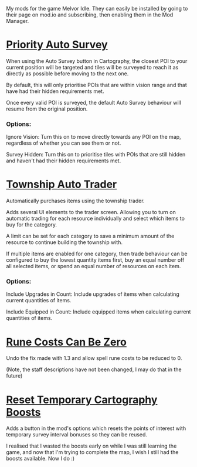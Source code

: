 My mods for the game Melvor Idle. They can easily be installed by going to their page on mod.io and subscribing, then enabling them in the Mod Manager.

# [Priority Auto Survey](https://mod.io/g/melvoridle/m/priority-auto-survey)

When using the Auto Survey button in Cartography, the closest POI to your current position will be targeted and tiles will be surveyed to reach it as directly as possible before moving to the next one.

By default, this will only prioritise POIs that are within vision range and that have had their hidden requirements met.

Once every valid POI is surveyed, the default Auto Survey behaviour will resume from the original position.

### Options:

Ignore Vision: Turn this on to move directly towards any POI on the map, regardless of whether you can see them or not.

Survey Hidden: Turn this on to prioritise tiles with POIs that are still hidden and haven't had their hidden requirements met.

# [Township Auto Trader](https://mod.io/g/melvoridle/m/township-auto-trader)

Automatically purchases items using the township trader.

Adds several UI elements to the trader screen. Allowing you to turn on automatic trading for each resource individually and select which items to buy for the category.

A limit can be set for each category to save a minimum amount of the resource to continue building the township with.

If multiple items are enabled for one category, then trade behaviour can be configured to buy the lowest quantity items first, buy an equal number off all selected items, or spend an equal number of resources on each item.

### Options:

Include Upgrades in Count: Include upgrades of items when calculating current quantities of items.

Include Equipped in Count: Include equipped items when calculating current quantities of items.

# [Rune Costs Can Be Zero](https://mod.io/g/melvoridle/m/rune-costs-can-be-zero)

Undo the fix made with 1.3 and allow spell rune costs to be reduced to 0.

(Note, the staff descriptions have not been changed, I may do that in the future)

# [Reset Temporary Cartography Boosts](https://mod.io/g/melvoridle/m/reset-temporary-cartography-boosts)

Adds a button in the mod's options which resets the points of interest with temporary survey interval bonuses so they can be reused.

I realised that I wasted the boosts early on while I was still learning the game, and now that I'm trying to complete the map, I wish I still had the boosts available. Now I do :)
